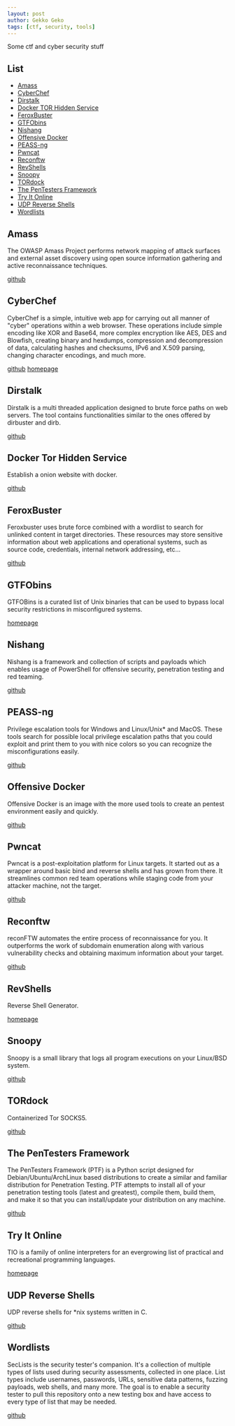 ```yaml
---
layout: post
author: Gekko Geko
tags: [ctf, security, tools]
---
```


Some ctf and cyber security stuff

## List

- [Amass](https://github.com/owasp-amass/amass)
- [CyberChef](https://github.com/gchq/CyberChef)
- [Dirstalk](https://github.com/stefanoj3/dirstalk)
- [Docker TOR Hidden Service](https://github.com/zyliutw/Docker-Tor-Hidden-Service-for-CTF)
- [FeroxBuster](https://github.com/epi052/feroxbuster)
- [GTFObins](https://gtfobins.github.io/)
- [Nishang](https://github.com/samratashok/nishang)
- [Offensive Docker](https://github.com/aaaguirrep/offensive-docker)
- [PEASS-ng](https://github.com/carlospolop/PEASS-ng)
- [Pwncat](https://github.com/calebstewart/pwncat)
- [Reconftw](https://github.com/six2dez/reconftw)
- [RevShells](https://www.revshells.com/)
- [Snoopy](https://github.com/a2o/snoopy)
- [TORdock](https://github.com/stefanoj3/tordock)
- [The PenTesters Framework](https://github.com/trustedsec/ptf)
- [Try It Online](https://tio.run/#)
- [UDP Reverse Shells](https://github.com/00xc/udp-reverse-shells)
- [Wordlists](https://github.com/danielmiessler/SecLists)

## Amass

The OWASP Amass Project performs network mapping of attack surfaces and external asset discovery using open source information gathering and active reconnaissance techniques.

[github](https://github.com/owasp-amass/amass)

## CyberChef

CyberChef is a simple, intuitive web app for carrying out all manner of "cyber" operations within a web browser. These operations include simple encoding like XOR and Base64, more complex encryption like AES, DES and Blowfish, creating binary and hexdumps, compression and decompression of data, calculating hashes and checksums, IPv6 and X.509 parsing, changing character encodings, and much more.

[github](https://github.com/gchq/CyberChef)
[homepage](https://gchq.github.io/CyberChef/)

## Dirstalk

Dirstalk is a multi threaded application designed to brute force paths on web servers. The tool contains functionalities similar to the ones offered by dirbuster and dirb.

[github](https://github.com/stefanoj3/dirstalk)

## Docker Tor Hidden Service

Establish a onion website with docker.

[github](https://github.com/zyliutw/Docker-Tor-Hidden-Service-for-CTF)

## FeroxBuster

Feroxbuster uses brute force combined with a wordlist to search for unlinked content in target directories. These resources may store sensitive information about web applications and operational systems, such as source code, credentials, internal network addressing, etc...

[github](https://github.com/epi052/feroxbuster)

## GTFObins

GTFOBins is a curated list of Unix binaries that can be used to bypass local security restrictions in misconfigured systems.

[homepage](https://gtfobins.github.io/)

## Nishang

Nishang is a framework and collection of scripts and payloads which enables usage of PowerShell for offensive security, penetration testing and red teaming.

[github](https://github.com/samratashok/nishang)

## PEASS-ng

Privilege escalation tools for Windows and Linux/Unix* and MacOS. These tools search for possible local privilege escalation paths that you could exploit and print them to you with nice colors so you can recognize the misconfigurations easily.

[github](https://github.com/carlospolop/PEASS-ng)

## Offensive Docker

Offensive Docker is an image with the more used tools to create an pentest environment easily and quickly.

[github](https://github.com/aaaguirrep/offensive-docker)

## Pwncat

Pwncat is a post-exploitation platform for Linux targets. It started out as a wrapper around basic bind and reverse shells and has grown from there. It streamlines common red team operations while staging code from your attacker machine, not the target.

[github](https://github.com/calebstewart/pwncat)

## Reconftw

reconFTW automates the entire process of reconnaissance for you. It outperforms the work of subdomain enumeration along with various vulnerability checks and obtaining maximum information about your target.

[github](https://github.com/six2dez/reconftw)

## RevShells

Reverse Shell Generator.

[homepage](https://www.revshells.com/)

## Snoopy

Snoopy is a small library that logs all program executions on your Linux/BSD system.

[github](https://github.com/a2o/snoopy)

## TORdock

Containerized Tor SOCKS5.

[github](https://github.com/stefanoj3/tordock)

## The PenTesters Framework

The PenTesters Framework (PTF) is a Python script designed for Debian/Ubuntu/ArchLinux based distributions to create a similar and familiar distribution for Penetration Testing. PTF attempts to install all of your penetration testing tools (latest and greatest), compile them, build them, and make it so that you can install/update your distribution on any machine.

[github](https://github.com/trustedsec/ptf)

## Try It Online

TIO is a family of online interpreters for an evergrowing list of practical and recreational programming languages.

[homepage](https://tio.run/#)

## UDP Reverse Shells

UDP reverse shells for *nix systems written in C.

[github](https://github.com/00xc/udp-reverse-shells)

## Wordlists

SecLists is the security tester's companion. It's a collection of multiple types of lists used during security assessments, collected in one place. List types include usernames, passwords, URLs, sensitive data patterns, fuzzing payloads, web shells, and many more. The goal is to enable a security tester to pull this repository onto a new testing box and have access to every type of list that may be needed.

[github](https://github.com/danielmiessler/SecLists)

